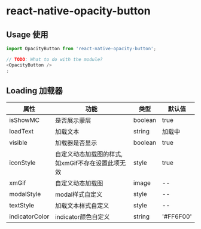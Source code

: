 <!--
 * @Author: kanglang
 * @Date: 2022-01-19 15:08:26
 * @LastEditors: kanglang
 * @LastEditTime: 2022-01-28 16:45:19
 * @Description: loading使用释义 
-->

# react-native-opacity-button

## Usage 使用
```javascript
import OpacityButton from 'react-native-opacity-button';

// TODO: What to do with the module?
<OpacityButton />
;
```
## Loading 加载器

| 属性                 | 功能                     | 类型             | 默认值     |
| ------------------- | -----------------------  | -------------   | ---------  |
| isShowMC            | 是否展示蒙层              | boolean         | true      |
| loadText            | 加载文本                  | string           | 加载中       |
| visible             |加载器是否显示              | boolean  |  true       |
| iconStyle          |自定义动态加载图的样式,如xmGif不存在设置此项无效  | style  |  true       |
| xmGif             |自定义动态加载图              | image  |  --       |
| modalStyle             |modal样式自定义            | style  |  --       |
| textStyle             |加载文本样式自定义              | style  |  --       |
| indicatorColor             |indicator颜色自定义              | string  |  '#FF6F00'       |

